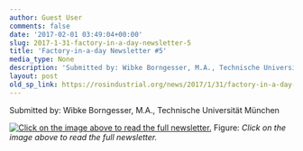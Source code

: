 ```yaml
---
author: Guest User
comments: false
date: '2017-02-01 03:49:04+00:00'
slug: 2017-1-31-factory-in-a-day-newsletter-5
title: 'Factory-in-a-day Newsletter #5'
media_type: None
description: 'Submitted by: Wibke Borngesser, M.A., Technische Universität München'
layout: post
old_sp_link: https://rosindustrial.org/news/2017/1/31/factory-in-a-day-newsletter-5
---
```


Submitted by: Wibke Borngesser, M.A., Technische Universität München

[![Click on the image above to read the full newsletter.](https://images.squarespace-cdn.com/content/v1/51df34b1e4b08840dcfd2841/1485920565323-TI20XRGQ1GNGO6VJIM7C/image-asset.png)](/s/Newsletter-Fiad_31_1_2017.pdf)
Figure: *Click on the image above to read the full newsletter.*


